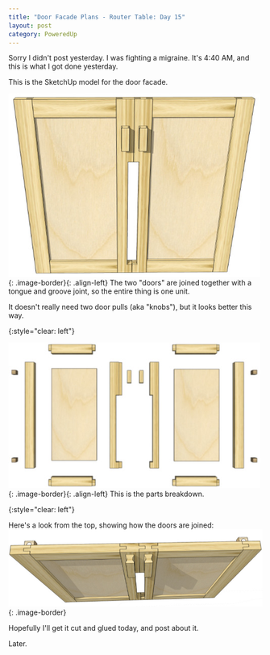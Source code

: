 ```yaml
---
title: "Door Facade Plans - Router Table: Day 15"
layout: post
category: PoweredUp
---
```

Sorry I didn't post yesterday. I was fighting a migraine. It's 4:40 AM, and this is what I got done yesterday.

This is the SketchUp model for the door facade.

![](/assets/images-posts/2019-03-03.1.01.jpg){: .image-border}{: .align-left}
The two "doors" are joined together with a tongue and groove joint, so the entire thing is one unit.

It doesn't really need two door pulls (aka "knobs"), but it looks better this way.

{:style="clear: left"}

![](/assets/images-posts/2019-03-03.1.02.jpg){: .image-border}{: .align-left}
This is the parts breakdown.

{:style="clear: left"}

Here's a look from the top, showing how the doors are joined:
![](/assets/images-posts/2019-03-03.1.03.jpg){: .image-border}

Hopefully I'll get it cut and glued today, and post about it.

Later.